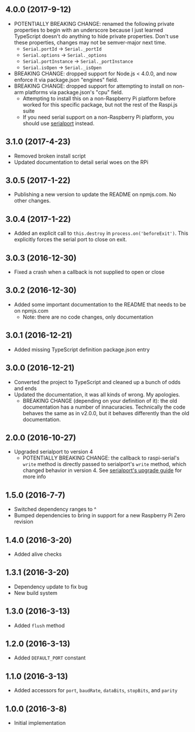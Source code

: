 ## 4.0.0 (2017-9-12)

- POTENTIALLY BREAKING CHANGE: renamed the following private properties to begin with an underscore because I just learned TypeScript doesn't do anything to hide private properties. Don't use these properties, changes may not be semver-major next time.
    - `Serial.portId` -> `Serial._portId`
    - `Serial.options` -> `Serial._options`
    - `Serial.portInstance` -> `Serial._portInstance`
    - `Serial.isOpen` -> `Serial._isOpen`
- BREAKING CHANGE: dropped support for Node.js < 4.0.0, and now enforce it via package.json "engines" field.
- BREAKING CHANGE: dropped support for attempting to install on non-arm platforms via package.json's "cpu" field.
    - Attempting to install this on a non-Raspberry Pi platform before worked for this specific package, but not the rest of the Raspi.js suite
    - If you need serial support on a non-Raspberry Pi platform, you should use [serialport](https://github.com/EmergingTechnologyAdvisors/node-serialport) instead.

## 3.1.0 (2017-4-23)

- Removed broken install script
- Updated documentation to detail serial woes on the RPi

## 3.0.5 (2017-1-22)

- Publishing a new version to update the README on npmjs.com. No other changes.

## 3.0.4 (2017-1-22)

- Added an explicit call to `this.destroy` in `process.on('beforeExit')`. This explicitly forces the serial port to close on exit.

## 3.0.3 (2016-12-30)

- Fixed a crash when a callback is not supplied to open or close

## 3.0.2 (2016-12-30)

- Added some important documentation to the README that needs to be on npmjs.com
  - Note: there are no code changes, only documentation

## 3.0.1 (2016-12-21)

- Added missing TypeScript definition package.json entry

## 3.0.0 (2016-12-21)

- Converted the project to TypeScript and cleaned up a bunch of odds and ends
- Updated the documentation, it was all kinds of wrong. My apologies.
  - BREAKING CHANGE (depending on your definition of it): the old documentation has a number of innacuracies. Technically the code behaves the same as in v2.0.0, but it behaves differently than the old documentation.

## 2.0.0 (2016-10-27)

- Upgraded serialport to version 4
    - POTENTIALLY BREAKING CHANGE: the callback to raspi-serial's `write` method is directly passed to serialport's `write` method, which changed behavior in version 4. See [serialport's upgrade guide](https://github.com/EmergingTechnologyAdvisors/node-serialport/blob/master/UPGRADE_GUIDE.md) for more info

## 1.5.0 (2016-7-7)

- Switched dependency ranges to ^
- Bumped dependencies to bring in support for a new Raspberry Pi Zero revision

## 1.4.0 (2016-3-20)

- Added alive checks

## 1.3.1 (2016-3-20)

- Dependency update to fix bug
- New build system

## 1.3.0 (2016-3-13)

- Added `flush` method

## 1.2.0 (2016-3-13)

- Added `DEFAULT_PORT` constant

## 1.1.0 (2016-3-13)

- Added accessors for `port`, `baudRate`, `dataBits`, `stopBits`, and `parity`

## 1.0.0 (2016-3-8)

- Initial implementation
